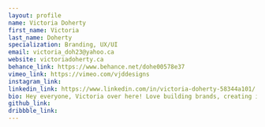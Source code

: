 ```yaml
---
layout: profile 
name: Victoria Doherty
first_name: Victoria
last_name: Doherty
specialization: Branding, UX/UI
email: victoria_doh23@yahoo.ca
website: victoriadoherty.ca
behance_link: https://www.behance.net/dohe00578e37
vimeo_link: https://vimeo.com/vjddesigns
instagram_link: 
linkedin_link: https://www.linkedin.com/in/victoria-doherty-58344a101/
bio: Hey everyone, Victoria over here! Love building brands, creating intuitive UX/UI designs and stylish infographics. Check out my portfolio!
github_link: 
dribbble_link: 
---
```


